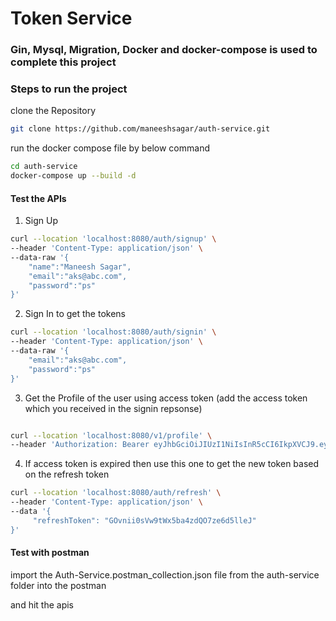 # Token Service





### Gin, Mysql, Migration, Docker and docker-compose is used to complete this project



### Steps to run the project

clone the Repository
```bash
git clone https://github.com/maneeshsagar/auth-service.git
```

run the docker compose file by below command
```bash
cd auth-service
docker-compose up --build -d
```


#### Test the APIs

1. Sign Up

```bash
curl --location 'localhost:8080/auth/signup' \
--header 'Content-Type: application/json' \
--data-raw '{
    "name":"Maneesh Sagar",
    "email":"aks@abc.com",
    "password":"ps"
}'
```
2. Sign In to get the tokens

``` bash
curl --location 'localhost:8080/auth/signin' \
--header 'Content-Type: application/json' \
--data-raw '{
    "email":"aks@abc.com",
    "password":"ps"
}'
```

3. Get the Profile of the user using access token (add the access token which you received in the signin repsonse)

```bash

curl --location 'localhost:8080/v1/profile' \
--header 'Authorization: Bearer eyJhbGciOiJIUzI1NiIsInR5cCI6IkpXVCJ9.eyJ1c2VyX2lkIjoyLCJleHAiOjE3MzQ3NzQ2NDEsImlhdCI6MTczNDc3Mzc0MX0.sitjjQdhq4_dmWV2IJnP1s7AACcj2j-Ha0CYi1YHgpg'

```

4. If access token is expired then use this one to get the new token based on the refresh token

``` bash
curl --location 'localhost:8080/auth/refresh' \
--header 'Content-Type: application/json' \
--data '{
     "refreshToken": "GOvnii0sVw9tWx5ba4zdQO7ze6d5lleJ"
}'

```

#### Test with postman

import the Auth-Service.postman_collection.json file from the auth-service folder into the postman

and hit the apis
